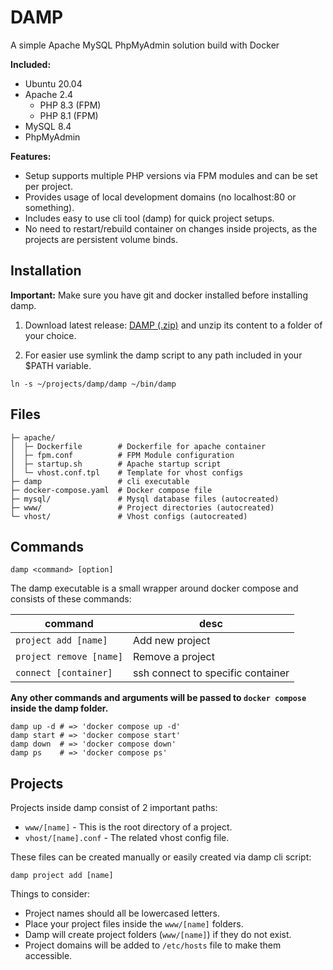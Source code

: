 # DAMP

A simple Apache MySQL PhpMyAdmin solution build with Docker

**Included:**

- Ubuntu 20.04
- Apache 2.4
  - PHP 8.3 (FPM)
  - PHP 8.1 (FPM)
- MySQL 8.4
- PhpMyAdmin

**Features:**

- Setup supports multiple PHP versions via FPM modules and can be set per project.
- Provides usage of local development domains (no localhost:80 or something).
- Includes easy to use cli tool (damp) for quick project setups.
- No need to restart/rebuild container on changes inside projects, as the projects are persistent volume binds.

## Installation

**Important:** Make sure you have git and docker installed before installing damp.

1. Download latest release: <a href="https://github.com/LeaveAirykson/docker-amp/archive/refs/heads/master.zip" target="_blank">DAMP (.zip)</a> and unzip its content to a folder of your choice.

2. For easier use symlink the damp script to any path included in your $PATH variable.

```shell
ln -s ~/projects/damp/damp ~/bin/damp
```

## Files

```
├─ apache/
│  ├─ Dockerfile        # Dockerfile for apache container
│  ├─ fpm.conf          # FPM Module configuration
│  ├─ startup.sh        # Apache startup script
│  └─ vhost.conf.tpl    # Template for vhost configs
├─ damp                 # cli executable
├─ docker-compose.yaml  # Docker compose file
├─ mysql/               # Mysql database files (autocreated)
├─ www/                 # Project directories (autocreated)
└─ vhost/               # Vhost configs (autocreated)
```

## Commands

```
damp <command> [option]
```

The damp executable is a small wrapper around docker compose and consists of these commands:

| command                 | desc                              |
| ----------------------- | --------------------------------- |
| `project add [name]`    | Add new project                   |
| `project remove [name]` | Remove a project                  |
| `connect [container]`   | ssh connect to specific container |

**Any other commands and arguments will be passed to `docker compose` inside the damp folder.**

```shell
damp up -d # => 'docker compose up -d'
damp start # => 'docker compose start'
damp down  # => 'docker compose down'
damp ps    # => 'docker compose ps'
```

## Projects

Projects inside damp consist of 2 important paths:

- `www/[name]` - This is the root directory of a project.
- `vhost/[name].conf` - The related vhost config file.

These files can be created manually or easily created via damp cli script:

```shell
damp project add [name]
```

Things to consider:

- Project names should all be lowercased letters.
- Place your project files inside the `www/[name]` folders.
- Damp will create project folders (`www/[name]`) if they do not exist.
- Project domains will be added to `/etc/hosts` file to make them accessible.

